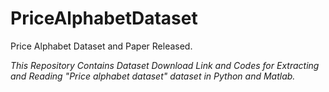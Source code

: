 # PriceAlphabetDataset
Price Alphabet Dataset and Paper Released.

*This Repository Contains Dataset Download Link and Codes for Extracting and Reading "Price alphabet dataset" dataset in Python and Matlab.*

